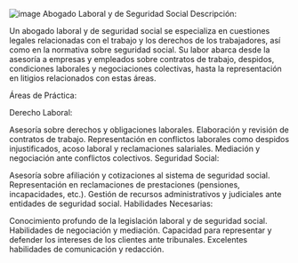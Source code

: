 ![image](https://github.com/user-attachments/assets/469a2267-c846-4283-8b7e-d5e57fa520c9)
Abogado Laboral y de Seguridad Social
Descripción:

Un abogado laboral y de seguridad social se especializa en cuestiones legales relacionadas con el trabajo y los derechos de los trabajadores, así como en la normativa sobre seguridad social. Su labor abarca desde la asesoría a empresas y empleados sobre contratos de trabajo, despidos, condiciones laborales y negociaciones colectivas, hasta la representación en litigios relacionados con estas áreas.

Áreas de Práctica:

Derecho Laboral:

Asesoría sobre derechos y obligaciones laborales.
Elaboración y revisión de contratos de trabajo.
Representación en conflictos laborales como despidos injustificados, acoso laboral y reclamaciones salariales.
Mediación y negociación ante conflictos colectivos.
Seguridad Social:

Asesoría sobre afiliación y cotizaciones al sistema de seguridad social.
Representación en reclamaciones de prestaciones (pensiones, incapacidades, etc.).
Gestión de recursos administrativos y judiciales ante entidades de seguridad social.
Habilidades Necesarias:

Conocimiento profundo de la legislación laboral y de seguridad social.
Habilidades de negociación y mediación.
Capacidad para representar y defender los intereses de los clientes ante tribunales.
Excelentes habilidades de comunicación y redacción.
